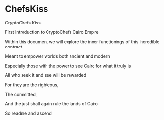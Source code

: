 # ChefsKiss

CryptoChefs Kiss

First Introduction to CryptoChefs Cairo Empire

Within this document we will explore the inner functionings of this incredible contract

Meant to empower worlds both ancient and modern

Especially those with the power to see Cairo for what it truly is

All who seek it and see will be rewarded

For they are the righteous,

The committed,

And the just shall again rule the lands of Cairo

So readme and ascend




